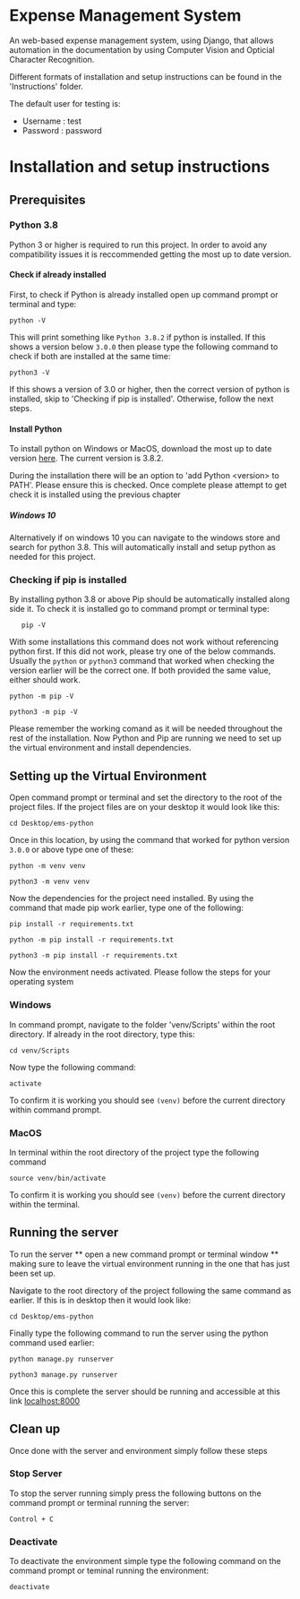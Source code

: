 # Expense Management System

An web-based expense management system, using Django, that allows automation in the documentation by using Computer Vision and Opticial Character Recognition.

Different formats of installation and setup instructions can be found in the 'Instructions' folder.

The default user for testing is:

-  Username : test
-  Password : password



# Installation and setup instructions

## Prerequisites

### Python 3.8

Python 3 or higher is required to run this project. In order to avoid any compatibility issues it is reccommended getting the most up to date version.

#### Check if already installed

First, to check if Python is already installed open up command prompt or terminal and type:
```
python -V
```

This will print something like ``` Python 3.8.2 ``` if python is installed.
If this shows a version below ``` 3.0.0 ``` then please type the following 
command to check if both are installed at the same time:
```
python3 -V 
```
If this shows a version of 3.0 or higher, then the correct version of python is
installed, skip to 'Checking if pip is installed'. Otherwise, follow the next
steps.

#### Install Python

To install python on Windows or MacOS, download the most up to date version 
[here](https://www.python.org/downloads/). The current version is 3.8.2.

During the installation there will be an option to 
'add Python \<version\> to PATH'. Please ensure this is checked.
Once complete please attempt to get check it is installed using the previous 
chapter

##### Windows 10

Alternatively if on windows 10 you can navigate to the windows store and search 
for python 3.8. This will automatically install and setup python as needed for 
this project.


### Checking if pip is installed

By installing python 3.8 or above Pip should be automatically installed along 
side it. To check it is installed go to command prompt or terminal type:
```
   pip -V
```
With some installations this command does not work without referencing python 
first. If this did not work, please try one of the below commands. Usually the 
```python``` or ```python3``` command that worked when checking the version 
earlier will be the correct one. If both provided the same value, either should
work.
```
python -m pip -V

python3 -m pip -V
```
Please remember the working comand as it will be needed throughout the 
rest of the installation.
Now Python and Pip are running we need to set up the virtual environment and
install dependencies.


## Setting up the Virtual Environment

Open command prompt or terminal and set the directory to the root of the project
files. If the project files are on your desktop it would look like this:
```
cd Desktop/ems-python
```

Once in this location, by using the command that worked for python version 
``` 3.0.0 ``` or above type one of these:

```
python -m venv venv

python3 -m venv venv
```

Now the dependencies for the project need installed. By using the command that
made pip work earlier, type one of the following:

```
pip install -r requirements.txt

python -m pip install -r requirements.txt

python3 -m pip install -r requirements.txt

```
Now the environment needs activated. Please follow the steps for your operating
system

### Windows

In command prompt, navigate to the folder 'venv/Scripts' within the root
directory. If already in the root directory, type this:
``` 
cd venv/Scripts
```
Now type the following command:
```
activate 
```
To confirm it is working you should see ```(venv)``` before the current
directory within command prompt.


### MacOS 

In terminal within the root directory of the project type the following command
```
source venv/bin/activate
```
To confirm it is working you should see ```(venv)``` before the current
directory within the terminal.

## Running the server

To run the server ** open a new command prompt or terminal window ** making sure
to leave the virtual environment running in the one that has just been set up.

Navigate to the root directory of the project following the same command as
earlier. If this is in desktop then it would look like:

```
cd Desktop/ems-python
```

Finally type the following command to run the server using the python command
used earlier:

``` 
python manage.py runserver

python3 manage.py runserver
```

Once this is complete the server should be running and accessible at this link
[localhost:8000](localhost:8000)


## Clean up

Once done with the server and environment simply follow these steps

### Stop Server

To stop the server running simply press the following buttons on the command
prompt or terminal running the server:

```  
Control + C
```

### Deactivate

To deactivate the environment simple type the following command on the command
prompt or teminal running the environment:

```
deactivate
```



